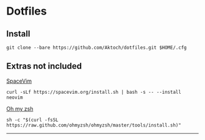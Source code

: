 # Dotfiles
## Install
```
git clone --bare https://github.com/Aktoch/dotfiles.git $HOME/.cfg
```
## Extras not included
[SpaceVim](https://spacevim.org)
```
curl -sLf https://spacevim.org/install.sh | bash -s -- --install neovim
```
[Oh my zsh](https://ohmyz.sh/)
```
sh -c "$(curl -fsSL https://raw.github.com/ohmyzsh/ohmyzsh/master/tools/install.sh)"
```
***